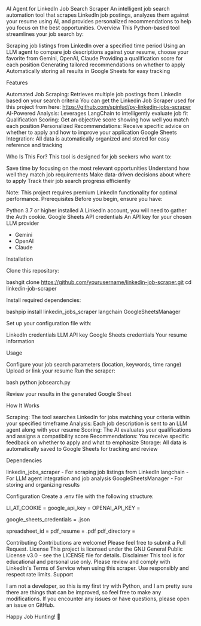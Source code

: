 AI Agent for LinkedIn Job Search Scraper
An intelligent job search automation tool that scrapes LinkedIn job postings, analyzes them against your resume using AI, and provides personalized recommendations to help you focus on the best opportunities.
Overview
This Python-based tool streamlines your job search by:

Scraping job listings from LinkedIn over a specified time period
Using an LLM agent to compare job descriptions against your resume, choose your favorite from Gemini, OpenAI, Claude
Providing a qualification score for each position
Generating tailored recommendations on whether to apply
Automatically storing all results in Google Sheets for easy tracking

Features

Automated Job Scraping: Retrieves multiple job postings from LinkedIn based on your search criteria
You can get the Linkedin Job Scraper used for this project from here:
https://github.com/spinlud/py-linkedin-jobs-scraper
AI-Powered Analysis: Leverages LangChain to intelligently evaluate job fit
Qualification Scoring: Get an objective score showing how well you match each position
Personalized Recommendations: Receive specific advice on whether to apply and how to improve your application
Google Sheets Integration: All data is automatically organized and stored for easy reference and tracking

Who Is This For?
This tool is designed for job seekers who want to:

Save time by focusing on the most relevant opportunities
Understand how well they match job requirements
Make data-driven decisions about where to apply
Track their job search progress efficiently

Note: This project requires premium LinkedIn functionality for optimal performance.
Prerequisites
Before you begin, ensure you have:

Python 3.7 or higher installed
A LinkedIn account, you will need to gather the Auth cookie.
Google Sheets API credentials
An API key for your chosen LLM provider
  - Gemini
  - OpenAI
  - Claude

Installation

Clone this repository:

bashgit clone https://github.com/yourusername/linkedin-job-scraper.git
cd linkedin-job-scraper

Install required dependencies:

bashpip install linkedin_jobs_scraper langchain GoogleSheetsManager

Set up your configuration file with:

LinkedIn credentials
LLM API key
Google Sheets credentials
Your resume information



Usage

Configure your job search parameters (location, keywords, time range)
Upload or link your resume
Run the scraper:

bash python jobsearch.py

Review your results in the generated Google Sheet

How It Works

Scraping: The tool searches LinkedIn for jobs matching your criteria within your specified timeframe
Analysis: Each job description is sent to an LLM agent along with your resume
Scoring: The AI evaluates your qualifications and assigns a compatibility score
Recommendations: You receive specific feedback on whether to apply and what to emphasize
Storage: All data is automatically saved to Google Sheets for tracking and review

Dependencies

linkedin_jobs_scraper - For scraping job listings from LinkedIn
langchain - For LLM agent integration and job analysis
GoogleSheetsManager - For storing and organizing results

Configuration
Create a .env file with the following structure:

LI_AT_COOKIE = 
google_api_key = 
OPENAI_API_KEY = 

google_sheets_credentials = .json

spreadsheet_id = 
pdf_resume = .pdf
pdf_directory = 

Contributing
Contributions are welcome! Please feel free to submit a Pull Request.
License
This project is licensed under the GNU General Public License v3.0 - see the LICENSE file for details.
Disclaimer
This tool is for educational and personal use only. Please review and comply with LinkedIn's Terms of Service when using this scraper. Use responsibly and respect rate limits.
Support

I am not a developer, so this is my first try with Python, and I am pretty sure there are things that can be improved, so feel free to make any modifications.
If you encounter any issues or have questions, please open an issue on GitHub.

Happy Job Hunting! 🎯
